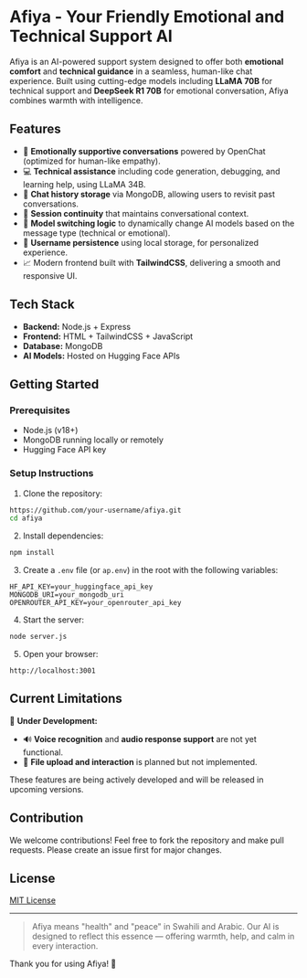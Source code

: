 # Afiya - Your Friendly Emotional and Technical Support AI

Afiya is an AI-powered support system designed to offer both **emotional comfort** and **technical guidance** in a seamless, human-like chat experience. Built using cutting-edge models including **LLaMA 70B** for technical support and **DeepSeek R1 70B** for emotional conversation, Afiya combines warmth with intelligence.

## Features

* 💬 **Emotionally supportive conversations** powered by OpenChat (optimized for human-like empathy).
* 💻 **Technical assistance** including code generation, debugging, and learning help, using LLaMA 34B.
* 💾 **Chat history storage** via MongoDB, allowing users to revisit past conversations.
* 🔁 **Session continuity** that maintains conversational context.
* 🧠 **Model switching logic** to dynamically change AI models based on the message type (technical or emotional).
* 📜 **Username persistence** using local storage, for personalized experience.
* 📈 Modern frontend built with **TailwindCSS**, delivering a smooth and responsive UI.

## Tech Stack

* **Backend:** Node.js + Express
* **Frontend:** HTML + TailwindCSS + JavaScript
* **Database:** MongoDB
* **AI Models:** Hosted on Hugging Face APIs

## Getting Started

### Prerequisites

* Node.js (v18+)
* MongoDB running locally or remotely
* Hugging Face API key

### Setup Instructions

1. Clone the repository:

```bash
https://github.com/your-username/afiya.git
cd afiya
```

2. Install dependencies:

```bash
npm install
```

3. Create a `.env` file (or `ap.env`) in the root with the following variables:

```env
HF_API_KEY=your_huggingface_api_key
MONGODB_URI=your_mongodb_uri
OPENROUTER_API_KEY=your_openrouter_api_key
```

4. Start the server:

```bash
node server.js
```

5. Open your browser:

```
http://localhost:3001
```

## Current Limitations

🚧 **Under Development:**

* 🔊 **Voice recognition** and **audio response support** are not yet functional.
* 📁 **File upload and interaction** is planned but not implemented.

These features are being actively developed and will be released in upcoming versions.

## Contribution

We welcome contributions! Feel free to fork the repository and make pull requests. Please create an issue first for major changes.

## License

[MIT License](LICENSE)

---

> Afiya means "health" and "peace" in Swahili and Arabic. Our AI is designed to reflect this essence — offering warmth, help, and calm in every interaction.

Thank you for using Afiya! 💖
